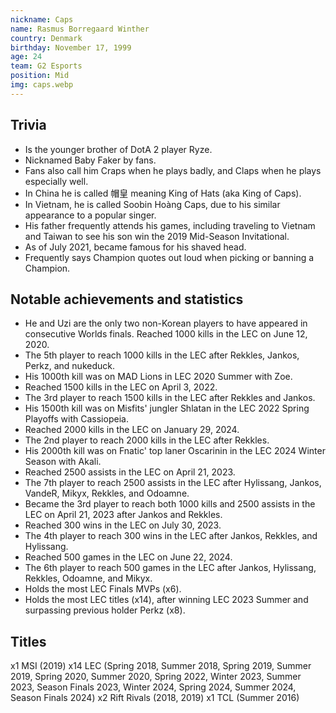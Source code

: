 ```yaml
---
nickname: Caps
name: Rasmus Borregaard Winther
country: Denmark
birthday: November 17, 1999
age: 24
team: G2 Esports
position: Mid
img: caps.webp
---
```


## Trivia

- Is the younger brother of DotA 2 player Ryze.
- Nicknamed Baby Faker by fans.
- Fans also call him Craps when he plays badly, and Claps when he plays especially well.
- In China he is called 帽皇 meaning King of Hats (aka King of Caps).
- In Vietnam, he is called Soobin Hoàng Caps, due to his similar appearance to a popular singer.
- His father frequently attends his games, including traveling to Vietnam and Taiwan to see his son win the 2019 Mid-Season Invitational.
- As of July 2021, became famous for his shaved head.
- Frequently says Champion quotes out loud when picking or banning a Champion.

## Notable achievements and statistics

- He and Uzi are the only two non-Korean players to have appeared in consecutive Worlds finals.
Reached 1000 kills in the LEC on June 12, 2020.
- The 5th player to reach 1000 kills in the LEC after Rekkles, Jankos, Perkz, and nukeduck.
- His 1000th kill was on MAD Lions in LEC 2020 Summer with Zoe.
- Reached 1500 kills in the LEC on April 3, 2022.
- The 3rd player to reach 1500 kills in the LEC after Rekkles and Jankos.
- His 1500th kill was on Misfits' jungler Shlatan in the LEC 2022 Spring Playoffs with Cassiopeia.
- Reached 2000 kills in the LEC on January 29, 2024.
- The 2nd player to reach 2000 kills in the LEC after Rekkles.
- His 2000th kill was on Fnatic' top laner Oscarinin in the LEC 2024 Winter Season with Akali.
- Reached 2500 assists in the LEC on April 21, 2023.
- The 7th player to reach 2500 assists in the LEC after Hylissang, Jankos, VandeR, Mikyx, Rekkles, and Odoamne.
- Became the 3rd player to reach both 1000 kills and 2500 assists in the LEC on April 21, 2023 after Jankos and Rekkles.
- Reached 300 wins in the LEC on July 30, 2023.
- The 4th player to reach 300 wins in the LEC after Jankos, Rekkles, and Hylissang.
- Reached 500 games in the LEC on June 22, 2024.
- The 6th player to reach 500 games in the LEC after Jankos, Hylissang, Rekkles, Odoamne, and Mikyx.
- Holds the most LEC Finals MVPs (x6).
- Holds the most LEC titles (x14), after winning LEC 2023 Summer and surpassing previous holder Perkz (x8).

## Titles

x1 MSI (2019)
x14 LEC (Spring 2018, Summer 2018, Spring 2019, Summer 2019, Spring 2020, Summer 2020, Spring 2022, Winter 2023, Summer 2023, Season Finals 2023, Winter 2024, Spring 2024, Summer 2024, Season Finals 2024)
x2 Rift Rivals (2018, 2019)
x1 TCL (Summer 2016)